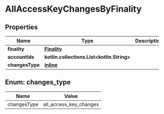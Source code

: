 
# AllAccessKeyChangesByFinality

## Properties
| Name | Type | Description | Notes |
| ------------ | ------------- | ------------- | ------------- |
| **finality** | [**Finality**](Finality.md) |  |  |
| **accountIds** | **kotlin.collections.List&lt;kotlin.String&gt;** |  |  |
| **changesType** | [**inline**](#ChangesType) |  |  |


<a id="ChangesType"></a>
## Enum: changes_type
| Name | Value |
| ---- | ----- |
| changesType | all_access_key_changes |



